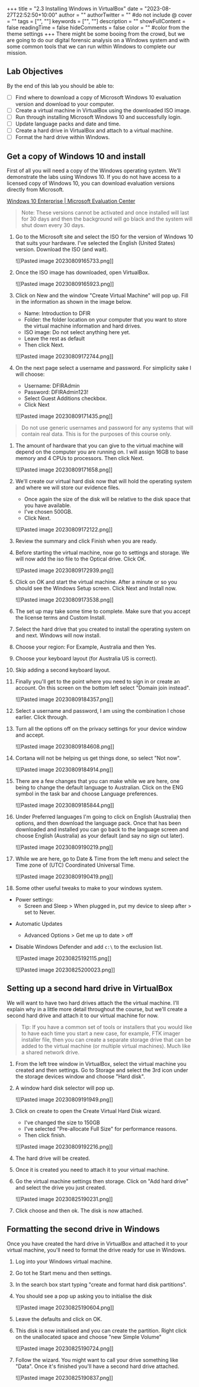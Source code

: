 +++
title = "2.3   Installing Windows in VirtualBox"
date = "2023-08-27T22:52:50+10:00"
author = ""
authorTwitter = "" #do not include @
cover = ""
tags = ["", ""]
keywords = ["", ""]
description = ""
showFullContent = false
readingTime = false
hideComments = false
color = "" #color from the theme settings
+++
There might be some booing from the crowd, but we are going to do our digital forensic analysis on a Windows system and with some common tools that we can run within Windows to complete our mission.

## **Lab Objectives**

By the end of this lab you should be able to:
- [ ] Find where to download a copy of Microsoft Windows 10 evaluation version and download to your computer.
- [ ] Create a virtual machine in VirtualBox using the downloaded ISO image.
- [ ] Run through installing Microsoft Windows 10 and successfully login.
- [ ] Update language packs and date and time.
- [ ] Create a hard drive in VirtualBox and attach to a virtual machine.
- [ ] Format the hard drive within Windows.

## **Get a copy of Windows 10 and install**

First of all you will need a copy of the Windows operating system. We’ll demonstrate the labs using Windows 10. If you do not have access to a licensed copy of Windows 10, you can download evaluation versions directly from Microsoft.

[Windows 10 Enterprise | Microsoft Evaluation Center](https://www.microsoft.com/en-us/evalcenter/evaluate-windows-10-enterprise)

> Note: These versions cannot be activated and once installed will last for 30 days and then the background will go black and the system will shut down every 30 days.

1. Go to the Microsoft site and select the ISO for the version of Windows 10 that suits your hardware. I’ve selected the English (United States) version. Download the ISO (and wait).
   
	![[Pasted image 20230809165733.png]]

2. Once the ISO image has downloaded, open VirtualBox.
   
	![[Pasted image 20230809165923.png]]

3. Click on New and the window "Create Virtual Machine" will pop up. Fill in the information as shown in the image below.
	* Name: Introduction to DFIR
	* Folder: the folder location on your computer that you want to store the virtual machine information and hard drives.
	* ISO image: Do not select anything here yet.
	* Leave the rest as default
	* Then click Next.
  
	![[Pasted image 20230809172744.png]]

4. On the next page select a username and password. For simplicity sake I will choose:
	* Username: DFIRAdmin
	* Password: DFIRAdmin123!
	* Select Guest Additions checkbox.
	* Click Next
  
	![[Pasted image 20230809171435.png]]

> Do not use generic usernames and password for any systems that will contain real data. This is for the purposes of this course only.
1. The amount of hardware that you can give to the virtual machine will depend on the computer you are running on. I will assign 16GB to base memory and 4 CPUs to processors. Then click Next.
   
	![[Pasted image 20230809171658.png]]

2. We'll create our virtual hard disk now that will hold the operating system and where we will store our evidence files.
	* Once again the size of the disk will be relative to the disk space that you have available.
	* I've chosen 500GB.
	* Click Next.
  
	![[Pasted image 20230809172122.png]]

3. Review the summary and click Finish when you are ready.
	
4. Before starting the virtual machine, now go to settings and storage. We will now add the iso file to the Optical drive. Click OK.
   
	![[Pasted image 20230809172939.png]]

5. Click on OK and start the virtual machine. After a minute or so you should see the Windows Setup screen. Click Next and Install now.
   
	![[Pasted image 20230809173538.png]]

6.  The set up may take some time to complete. Make sure that you accept the license terms and Custom Install.
7.  Select the hard drive that you created to install the operating system on and next. Windows will now install.
8.  Choose your region: For Example, Australia and then Yes.
9.  Choose your keyboard layout (for Australia US is correct).
10. Skip adding a second keyboard layout.
11. Finally you'll get to the point where you need to sign in or create an account. On this screen on the bottom left select "Domain join instead".
	
	![[Pasted image 20230809184357.png]]

12. Select a username and password, I am using the combination I chose earlier. Click through.
13. Turn all the options off on the privacy settings for your device window and accept.
	
	![[Pasted image 20230809184608.png]]

14. Cortana will not be helping us get things done, so select "Not now".
	
	![[Pasted image 20230809184914.png]]

15. There are a few changes that you can make while we are here, one being to change the default language to Australian. Click on the ENG symbol in the task bar and choose Language preferences. 
	
	![[Pasted image 20230809185844.png]]

16. Under Preferred languages I'm going to click on English (Australia) then options, and then download the language pack. Once that has been downloaded and installed you can go back to the language screen and choose English (Australia) as your default (and say no sign out later).
	
	![[Pasted image 20230809190219.png]]

17. While we are here, go to Date & Time from the left menu and select the Time zone of (UTC) Coordinated Universal Time.
	
	![[Pasted image 20230809190419.png]]

18. Some other useful tweaks to make to your windows system.
* Power settings:
    - Screen and Sleep > When plugged in, put my device to sleep after > set to Never.
- Automatic Updates
    - Advanced Options > Get me up to date > off
- Disable Windows Defender and add `c:\` to the exclusion list.
	
	![[Pasted image 20230825192115.png]]

	![[Pasted image 20230825200023.png]]

## **Setting up a second hard drive in VirtualBox**

We will want to have two hard drives attach the the virtual machine. I'll explain why in a little more detail throughout the course, but we'll create a second hard drive and attach it to our virtual machine for now.

> Tip: If you have a common set of tools or installers that you would like to have each time you start a new case, for example, FTK imager installer file, then you can create a separate storage drive that can be added to the virtual machine (or multiple virtual machines). Much like a shared network drive.

1. From the left tree window in VirtualBox, select the virtual machine you created and then settings. Go to Storage and select the 3rd icon under the storage devices window and choose "Hard disk".
2. A window hard disk selector will pop up.
	
	![[Pasted image 20230809191949.png]]

3. Click on create to open the Create Virtual Hard Disk wizard.
	* I've changed the size to 150GB
	* I've selected "Pre-allocate Full Size" for performance reasons.
	* Then click finish.
	
	![[Pasted image 20230809192216.png]]

4. The hard drive will be created.
5. Once it is created you need to attach it to your virtual machine.
6. Go the virtual machine settings then storage. Click on "Add hard drive" and select the drive you just created.
	
	![[Pasted image 20230825190231.png]]

7. Click choose and then ok. The disk is now attached.
## **Formatting the second drive in Windows**
Once you have created the hard drive in VirtualBox and attached it to your virtual machine, you'll need to format the drive ready for use in Windows.

1. Log into your Windows virtual machine.
2. Go tot he Start menu and then settings.
3. In the search box start typing "create and format hard disk partitions".
4. You should see a pop up asking you to initialise the disk
	
	![[Pasted image 20230825190604.png]]
	
5. Leave the defaults and click on OK.
6. This disk is now initialised and you can create the partition. Right click on the unallocated space and choose "new Simple Volume"
	
	![[Pasted image 20230825190724.png]]

7. Follow the wizard. You might want to call your drive something like "Data". Once it's finished you'll have a second hard drive attached.
	
	![[Pasted image 20230825190837.png]]
